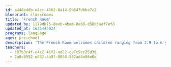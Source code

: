```yaml
---
id: a446e4db-e4cc-4662-8a14-9b647d6ba7c2
blueprint: classrooms
title: 'French Room'
updated_by: 1179db75-8eeb-4bad-8e60-d5005aef7ef8
updated_at: 1635445024
programs: language
ages: preschool
description: 'The French Room welcomes children ranging from 2.9 to 6 years old. Through immersion in the French language, and an emergent and play-based curriculum with a focus on the arts and outdoor exploration, we are able to accommodate students at all levels of French learning, and individually challenge them based on where they are in their language development. We expose children to the different traditions of each of the French-speaking cultures of the world through the exploration of food, dance, celebrations, and music.'
teachers:
  - 187b3c4f-e4c2-41f2-ad22-cb7c9ce25d36
  - 2a9c0592-e852-4a9f-8894-532ad4e08e0e
---
```

